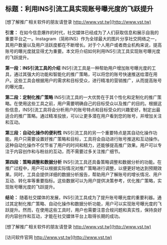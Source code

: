 ## **标题：利用INS引流工具实现账号曝光度的飞跃提升**

[想了解推广相关软件的朋友请登录 http://www.vst.tw](http://www.vst.tw)

**引言：**
在如今信息爆炸的时代，社交媒体已经成为了人们获取信息和展示自我的重要平台之一。Instagram（简称INS）作为全球最大的图片分享社交网络之一，其用户数量以及用户活跃度都在不断增长。对于个人用户或者商业机构来说，提高账号的曝光度就显得尤为重要。本文将介绍如何利用INS引流工具实现账号曝光度的飞跃提升。

**第一段：INS引流工具的介绍**
INS引流工具是一种帮助用户增加账号曝光度的工具，通过其强大的功能和智能化的推广策略，可以将您的账号快速推送给潜在用户。这些工具会根据用户的需求和目标受众，进行精准的营销推广，从而提高账号的曝光度。

**第二段：定制化推广策略**
INS引流工具的一大优势在于其个性化和定制化的推广策略。在使用这些工具之前，用户需要明确自己的目标受众以及推广的目的。根据这些信息，INS引流工具将会分析用户的账号特点和目标受众的兴趣爱好，制定出最适合的推广策略。通过精准投放，可以让更多潜在用户看到您的账号，并增加关注和互动。

**第三段：自动化操作的便利性**
INS引流工具的另一个重要特点是其自动化操作功能。用户只需要设置好推广策略和目标，工具将会自动进行账号推送和互动操作。这种自动化操作不仅节省了用户的时间和精力，还能够提高推广效果。用户可以专注于内容创作和与粉丝的互动，而不需要过多关注推广细节。

**第四段：策略调整和数据分析**
INS引流工具还具备策略调整和数据分析的功能。在推广过程中，用户可以根据实际情况对推广策略进行调整，以便更好地达到预期效果。同时，工具会提供详细的数据分析报告，帮助用户了解账号的增长情况、用户互动、转化率等重要指标。这些数据可以为用户提供决策参考，优化推广策略，实现账号曝光度的飞跃提升。

**结论：**
随着社交媒体的发展，INS引流工具成为了提升账号曝光度的重要利器。通过其定制化推广策略、自动化操作和数据分析功能，用户可以实现账号曝光度的飞跃提升。然而，在使用这些工具时，用户也需要注意合规问题和真实性，保持良好的内容创作和互动，才能在社交媒体平台上取得长期的成功。

[想了解推广相关软件的朋友请登录 http://www.vst.tw](http://www.vst.tw)


[访问软件官网 http://www.vst.tw](http://www.vst.tw)
